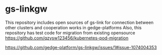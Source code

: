 # gs-linkgw
This repository includes open sources of gs-link for connection between other clusters and cooperation works in gedge-platforms 
Also, this repository has test code for migration from existing opensource 
https://github.com/qzysw123456/kubernetes-pod-migration

https://github.com/gedge-platform/gs-linkgw/issues/1#issue-1074004353
